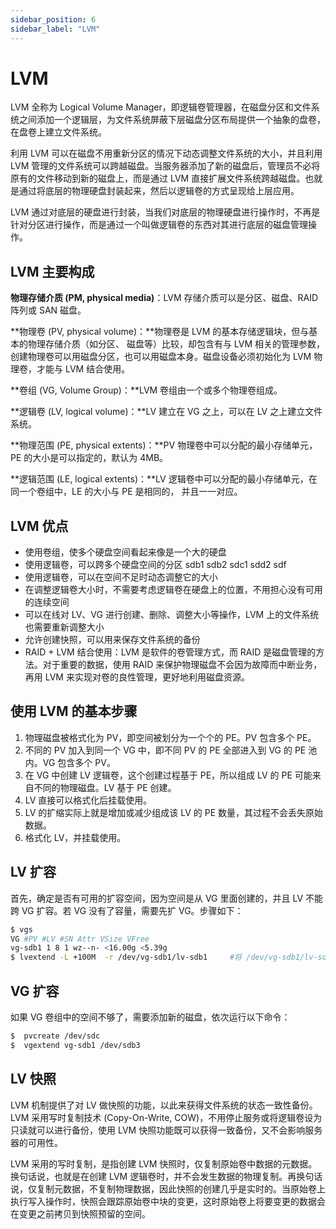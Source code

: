 ```yaml
---
sidebar_position: 6
sidebar_label: "LVM"
---
```


# LVM

LVM 全称为 Logical Volume Manager，即逻辑卷管理器，在磁盘分区和文件系统之间添加一个逻辑层，为文件系统屏蔽下层磁盘分区布局提供一个抽象的盘卷，在盘卷上建立文件系统。

利用 LVM 可以在磁盘不用重新分区的情况下动态调整文件系统的大小，并且利用 LVM 管理的文件系统可以跨越磁盘。当服务器添加了新的磁盘后，管理员不必将原有的文件移动到新的磁盘上，而是通过 LVM 直接扩展文件系统跨越磁盘。也就是通过将底层的物理硬盘封装起来，然后以逻辑卷的方式呈现给上层应用。

LVM 通过对底层的硬盘进行封装，当我们对底层的物理硬盘进行操作时，不再是针对分区进行操作，而是通过一个叫做逻辑卷的东西对其进行底层的磁盘管理操作。

## LVM 主要构成

**物理存储介质 (PM, physical media)**：LVM 存储介质可以是分区、磁盘、RAID 阵列或 SAN 磁盘。

**物理卷 (PV, physical volume)：**物理卷是 LVM 的基本存储逻辑块，但与基本的物理存储介质（如分区、 磁盘等）比较，却包含有与 LVM 相关的管理参数，创建物理卷可以用磁盘分区，也可以用磁盘本身。磁盘设备必须初始化为 LVM 物理卷，才能与 LVM 结合使用。

**卷组 (VG, Volume Group)：**LVM 卷组由一个或多个物理卷组成。

**逻辑卷 (LV, logical volume)：**LV 建立在 VG 之上，可以在 LV 之上建立文件系统。

**物理范围 (PE, physical extents)：**PV 物理卷中可以分配的最小存储单元，PE 的大小是可以指定的，默认为 4MB。

**逻辑范围 (LE, logical extents)：**LV 逻辑卷中可以分配的最小存储单元，在同一个卷组中，LE 的大小与 PE 是相同的， 并且一一对应。

## LVM 优点

- 使用卷组，使多个硬盘空间看起来像是一个大的硬盘
- 使用逻辑卷，可以跨多个硬盘空间的分区 sdb1 sdb2 sdc1 sdd2 sdf
- 使用逻辑卷，可以在空间不足时动态调整它的大小
- 在调整逻辑卷大小时，不需要考虑逻辑卷在硬盘上的位置，不用担心没有可用的连续空间
- 可以在线对 LV、VG 进行创建、删除、调整大小等操作，LVM 上的文件系统也需要重新调整大小
- 允许创建快照，可以用来保存文件系统的备份
- RAID + LVM 结合使用：LVM 是软件的卷管理方式，而 RAID 是磁盘管理的方法。对于重要的数据，使用 RAID 来保护物理磁盘不会因为故障而中断业务，再用 LVM 来实现对卷的良性管理，更好地利用磁盘资源。

## 使用 LVM 的基本步骤

1. 物理磁盘被格式化为 PV，即空间被划分为一个个的 PE。PV 包含多个 PE。
2. 不同的 PV 加入到同一个 VG 中，即不同 PV 的 PE 全部进入到 VG 的 PE 池内。VG 包含多个 PV。
3. 在 VG 中创建 LV 逻辑卷，这个创建过程基于 PE，所以组成 LV 的 PE 可能来自不同的物理磁盘。LV 基于 PE 创建。
4. LV 直接可以格式化后挂载使用。
5. LV 的扩缩实际上就是增加或减少组成该 LV 的 PE 数量，其过程不会丢失原始数据。
6. 格式化 LV，并挂载使用。

## LV 扩容

首先，确定是否有可用的扩容空间，因为空间是从 VG 里面创建的，并且 LV 不能跨 VG 扩容。若 VG 没有了容量，需要先扩 VG。步骤如下：

```bash
$ vgs
VG #PV #LV #SN Attr VSize VFree
vg-sdb1 1 8 1 wz--n- <16.00g <5.39g
$ lvextend -L +100M  -r /dev/vg-sdb1/lv-sdb1     #将 /dev/vg-sdb1/lv-sdb 扩容 100M
```

## VG 扩容

如果 VG 卷组中的空间不够了，需要添加新的磁盘，依次运行以下命令：

```bash
$  pvcreate /dev/sdc
$  vgextend vg-sdb1 /dev/sdb3
```

## LV 快照

LVM 机制提供了对 LV 做快照的功能，以此来获得文件系统的状态一致性备份。LVM 采用写时复制技术 (Copy-On-Write, COW)，不用停止服务或将逻辑卷设为只读就可以进行备份，使用 LVM 快照功能既可以获得一致备份，又不会影响服务器的可用性。

LVM 采用的写时复制，是指创建 LVM 快照时，仅复制原始卷中数据的元数据。换句话说，也就是在创建 LVM 逻辑卷时，并不会发生数据的物理复制。再换句话说，仅复制元数据，不复制物理数据，因此快照的创建几乎是实时的。当原始卷上执行写入操作时，快照会跟踪原始卷中块的变更，这时原始卷上将要变更的数据会在变更之前拷贝到快照预留的空间。